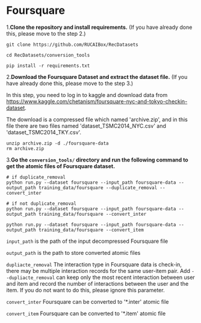 # Foursquare

1.**Clone the repository and install requirements.** 
(If you have already done this, please move to the step 2.)

```
git clone https://github.com/RUCAIBox/RecDatasets

cd RecDatasets/conversion_tools

pip install -r requirements.txt
```

2.**Download the Foursquare Dataset and extract the dataset file.**
(If you have already done this, please move to the step 3.)

In this step, you need to log in to kaggle and download data from https://www.kaggle.com/chetanism/foursquare-nyc-and-tokyo-checkin-dataset.

The download is a compressed file which named 'archive.zip', and in this file there are two files named 'dataset_TSMC2014_NYC.csv' and 'dataset_TSMC2014_TKY.csv'.

```
unzip archive.zip -d ./foursquare-data
rm archive.zip
```

3.**Go the ``conversion_tools/`` directory 
and run the following command to get the atomic files of Foursquare  dataset.**

```
# if duplicate_removal
python run.py --dataset foursquare --input_path foursquare-data --output_path training_data/foursquare --duplicate_removal --convert_inter

# if not duplicate_removal
python run.py --dataset foursquare --input_path foursquare-data --output_path training_data/foursquare --convert_inter

python run.py --dataset foursquare --input_path foursquare-data --output_path training_data/foursquare --convert_item
```

`input_path` is the path of the input decompressed Foursquare file

`output_path` is the path to store converted atomic files

`dupliacte_removal` The interaction type in Foursquare data is check-in, 
 there may be multiple interaction records for the same user-item pair. Add `--dupliacte_removal` can 
 keep only the most recent interaction between user and item and 
 record the number of interactions between the user and the item. 
 If you do not want to do this, please ignore this parameter.

`convert_inter` Foursquare can be converted to '*.inter' atomic file

`convert_item` Foursquare can be converted to '*.item' atomic file
